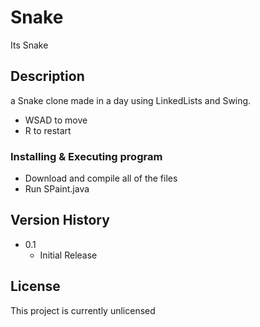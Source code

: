 # Snake
Its Snake

## Description

a Snake clone made in a day using LinkedLists and Swing. 
- WSAD to move
- R to restart

### Installing & Executing program
- Download and compile all of the files
- Run SPaint.java

## Version History

* 0.1
    * Initial Release

## License

This project is currently unlicensed
